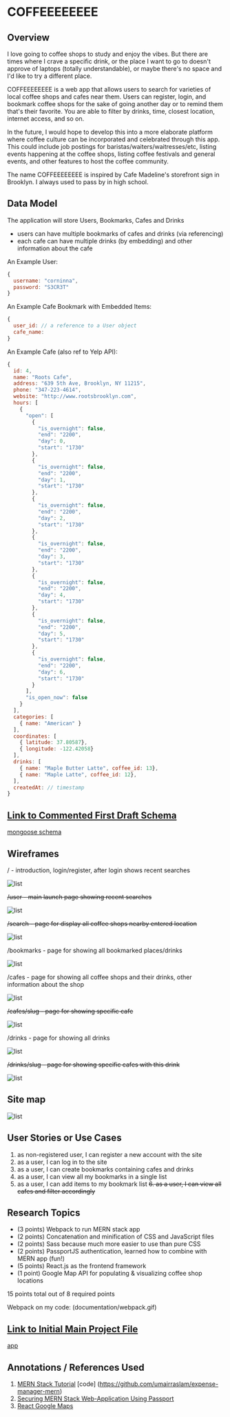 # COFFEEEEEEEE

## Overview

I love going to coffee shops to study and enjoy the vibes. But there are times where I crave a specific drink, or the place I want to go to doesn't approve of laptops (totally understandable), or maybe there's no space and I'd like to try a different place.

COFFEEEEEEEE is a web app that allows users to search for varieties of local coffee shops and cafes near them. Users can register, login, and bookmark coffee shops for the sake of going another day or to remind them that's their favorite. You are able to filter by drinks, time, closest location, internet access, and so on.

In the future, I would hope to develop this into a more elaborate platform where coffee culture can be incorporated and celebrated through this app. This could include job postings for baristas/waiters/waitresses/etc, listing events happening at the coffee shops, listing coffee festivals and general events, and other features to host the coffee community.

The name COFFEEEEEEEE is inspired by Cafe Madeline's storefront sign in Brooklyn. I always used to pass by in high school. 

## Data Model

The application will store Users, Bookmarks, Cafes and Drinks

* users can have multiple bookmarks of cafes and drinks (via referencing)
* each cafe can have multiple drinks (by embedding) and other information about the cafe

An Example User:

```javascript
{
  username: "corninna",
  password: "S3CR3T"
}
```

An Example Cafe Bookmark with Embedded Items:

```javascript
{
  user_id: // a reference to a User object
  cafe_name: 
}
```

An Example Cafe (also ref to Yelp API):

```javascript
{
  id: 4,
  name: "Roots Cafe",
  address: "639 5th Ave, Brooklyn, NY 11215",
  phone: "347-223-4614",
  website: "http://www.rootsbrooklyn.com",
  hours: [
    {
      "open": [
        {
          "is_overnight": false,
          "end": "2200",
          "day": 0,
          "start": "1730"
        },
        {
          "is_overnight": false,
          "end": "2200",
          "day": 1,
          "start": "1730"
        },
        {
          "is_overnight": false,
          "end": "2200",
          "day": 2,
          "start": "1730"
        },
        {
          "is_overnight": false,
          "end": "2200",
          "day": 3,
          "start": "1730"
        },
        {
          "is_overnight": false,
          "end": "2200",
          "day": 4,
          "start": "1730"
        },
        {
          "is_overnight": false,
          "end": "2200",
          "day": 5,
          "start": "1730"
        },
        {
          "is_overnight": false,
          "end": "2200",
          "day": 6,
          "start": "1730"
        }
      ],
      "is_open_now": false
    }
  ],
  categories: [
    { name: "American" }
  ],
  coordinates: [
    { latitude: 37.80587},
    { longitude: -122.42058}
  ],
  drinks: [
    { name: "Maple Butter Latte", coffee_id: 13},
    { name: "Maple Latte", coffee_id: 12},
  ],
  createdAt: // timestamp
}
```


## [Link to Commented First Draft Schema](db.js) 

[mongoose schema](https://github.com/nyu-csci-ua-0480-001-003-fall-2018/cyong813-final-project/blob/master/server/models)

## Wireframes

/ - introduction, login/register, after login shows recent searches

![list](documentation/intro.png)

~~/user - main launch page showing recent searches~~

![list](documentation/main.png)

~~/search - page for display all coffee shops nearby entered location~~

![list](documentation/cafes_near.png)

/bookmarks - page for showing all bookmarked places/drinks

![list](documentation/bookmarks.png)

/cafes - page for showing all coffee shops and their drinks, other information about the shop

![list](documentation/cafes.png)

~~/cafes/slug - page for showing specific cafe~~

![list](documentation/single_cafe.png)

/drinks - page for showing all drinks

![list](documentation/drinks.png)

~~/drinks/slug - page for showing specific cafes with this drink~~

![list](documentation/single_drink.png)

## Site map

![list](documentation/sitemap.png)

## User Stories or Use Cases

1. as non-registered user, I can register a new account with the site
2. as a user, I can log in to the site
3. as a user, I can create bookmarks containing cafes and drinks
4. as a user, I can view all my bookmarks in a single list
5. as a user, I can add items to my bookmark list
~~6. as a user, I can view all cafes and filter accordingly~~

## Research Topics

* (3 points) Webpack to run MERN stack app
* (2 points) Concatenation and minification of CSS and JavaScript files
* (2 points) Sass because much more easier to use than pure CSS
* (2 points) PassportJS authentication, learned how to combine with MERN app (fun!)
* (5 points) React.js as the frontend framework
* (1 point) Google Map API for populating & visualizing coffee shop locations

15 points total out of 8 required points

Webpack on my code: (documentation/webpack.gif)


## [Link to Initial Main Project File](app.js) 

[app](https://github.com/nyu-csci-ua-0480-001-003-fall-2018/cyong813-final-project/blob/master/server/server.js)

## Annotations / References Used

1. [MERN Stack Tutorial](https://blog.cloudboost.io/creating-your-first-mern-stack-application-b6604d12e4d3) [code] (https://github.com/umairraslam/expense-manager-mern)
2. [Securing MERN Stack Web-Application Using Passport](https://www.djamware.com/post/5a90c37980aca7059c14297a/securing-mern-stack-web-application-using-passport)
3. [React Google Maps](https://tomchentw.github.io/react-google-maps/#usage--configuration)